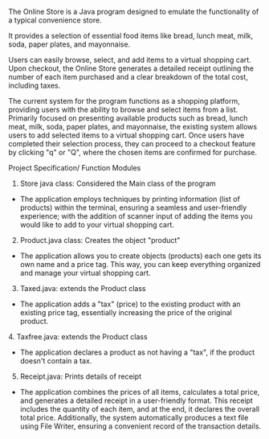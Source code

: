 The Online Store is a Java program designed to emulate the functionality of a typical convenience store.

It provides a selection of essential food items like bread, lunch meat, milk, soda, paper plates, and mayonnaise.

Users can easily browse, select, and add items to a virtual shopping cart. Upon checkout, the Online Store generates a detailed receipt outlining the number of each item purchased and a clear breakdown of the total cost, including taxes.

The current system for the program functions as a shopping platform, providing users with the ability to browse and select items from a list. Primarily focused on presenting available products such as bread, lunch meat, milk, soda, paper plates, and mayonnaise, the existing system allows users to add selected items to a virtual shopping cart. Once users have completed their selection process, they can proceed to a checkout feature by clicking "q" or "Q", where the chosen items are confirmed for purchase.

Project Specification/ Function Modules

1. Store java class: Considered the Main class of the program
- The application employs techniques by printing information (list of products) within the terminal, ensuring a seamless and user-friendly experience; with the addition of scanner input of adding the items you would like to add to your virtual shopping cart.

2. Product.java class: Creates the object "product"
- The application allows you to create objects (products) each one gets its own name and a price tag. This way, you can keep everything organized and manage your virtual shopping cart.

3. Taxed.java: extends the Product class
- The application adds a "tax" (price) to the existing product with an existing price tag, essentially increasing the price of the original product.

 ﻿﻿﻿4. Taxfree.java: extends the Product class
- The application declares a product as not having a "tax", if the product doesn't contain a tax.

 5. ﻿﻿﻿Receipt.java: Prints details of receipt
- The application combines the prices of all items, calculates a total price, and generates a detailed receipt in a user-friendly format. This receipt includes the quantity of each item, and at the end, it declares the overall total price. Additionally, the system automatically produces a text file using File Writer, ensuring a convenient record of the transaction details.
